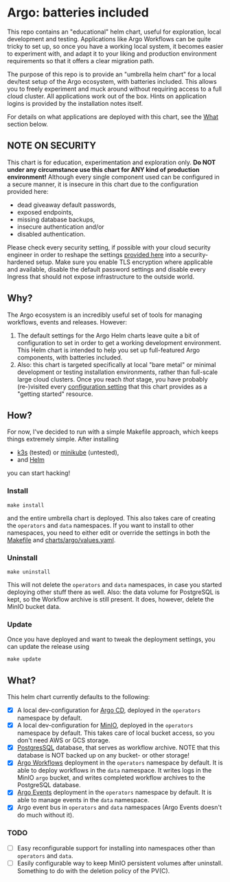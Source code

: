 # Argo: batteries included

This repo contains an "educational" helm chart, useful for exploration, local development and testing. Applications like
Argo Workflows can be quite tricky to set up, so once you have a working local system, it becomes easier to experiment
with, and adapt it to your liking and production environment requirements so that it offers a clear migration path. 

The purpose of this repo is to provide an "umbrella helm chart" for a local dev/test setup of the Argo ecosystem, with
batteries included. This allows you to freely experiment and muck around without requiring access to a full cloud
cluster. All applications work out of the box. Hints on application logins is provided by the installation notes itself.

For details on what applications are deployed with this chart, see the [What](#what) section below.

## NOTE ON SECURITY

This chart is for education, experimentation and exploration only. **Do NOT under any circumstance use this chart for
ANY kind of production environment!** Although every single component used can be configured in a secure manner, it is
insecure in this chart due to the configuration provided here: 
- dead giveaway default passwords, 
- exposed endpoints, 
- missing database backups, 
- insecure authentication and/or 
- disabled authentication. 

Please check every security setting, if possible with your cloud security engineer in order to reshape the
settings [provided here](charts/argo/values.yaml)
into a security-hardened setup. Make sure you enable TLS encryption where applicable and available, disable the default
password settings and disable every Ingress that should not expose infrastructure to the outside world.

## Why?

The Argo ecosystem is an incredibly useful set of tools for managing workflows, events and releases. However:

1. The default settings for the Argo Helm charts leave quite a bit of configuration to set in order to get a working
   development environment. This Helm chart is intended to help you set up full-featured Argo components, with batteries
   included.
2. Also: this chart is targeted specifically at local "bare metal" or minimal development or testing installation
   environments, rather than full-scale large cloud clusters. Once you reach _that_ stage, you have probably (re-)visited
   every [configuration setting](charts/argo/values.yaml) that this chart provides as a "getting started" resource.

## How?

For now, I've decided to run with a simple Makefile approach, which keeps things extremely simple. After installing

- [k3s](https://rancher.com/docs/k3s/latest/en/installation/) (tested)
  or [minikube](https://minikube.sigs.k8s.io/docs/start/) (untested),
- and [Helm](https://helm.sh/docs/intro/install/)

you can start hacking!

### Install

```shell
make install
```

and the entire umbrella chart is deployed. This also takes care of creating the `operators` and `data` namespaces. If
you want to install to other namespaces, you need to either edit or override the settings in both the 
[Makefile](Makefile) and [charts/argo/values.yaml](charts/argo/values.yaml).

### Uninstall

```shell
make uninstall
```

This will not delete the `operators` and `data` namespaces, in case you started deploying other stuff there as well.
Also: the data volume for PostgreSQL is kept, so the Workflow archive is still present. It does, however, delete the
MinIO bucket data.

### Update
Once you have deployed and want to tweak the deployment settings, you can update the release using 

```shell
make update
```

## What?

This helm chart currently defaults to the following:

- [X] A local dev-configuration for [Argo CD](https://argoproj.github.io/cd/), deployed in the `operators` namespace by
  default.
- [X] A local dev-configuration for [MinIO](https://min.io/), deployed in the `operators` namespace by default. This
  takes care of local bucket access, so you don't need AWS or GCS storage.
- [X] [PostgresSQL](https://www.postgresql.org/) database, that serves as workflow archive. NOTE that this database is
  NOT backed up on any bucket- or other storage!
- [X] [Argo Workflows](https://argoproj.github.io/workflows/) deployment in the `operators` namespace by default. It is
  able to deploy workflows in the `data` namespace. It writes logs in the MinIO `argo` bucket, and writes completed
  workflow archives to the PostgreSQL database.
- [X] [Argo Events](https://argoproj.github.io/events/) deployment in the `operators` namespace by default. It is 
  able to manage events in the `data` namespace.
- [X] Argo event bus in `operators` and `data` namespaces (Argo Events doesn't do much without it).

### TODO

- [ ] Easy reconfigurable support for installing into namespaces other than `operators` and `data`.
- [ ] Easily configurable way to keep MinIO persistent volumes after uninstall. Something to do with the deletion policy
  of the PV(C).
